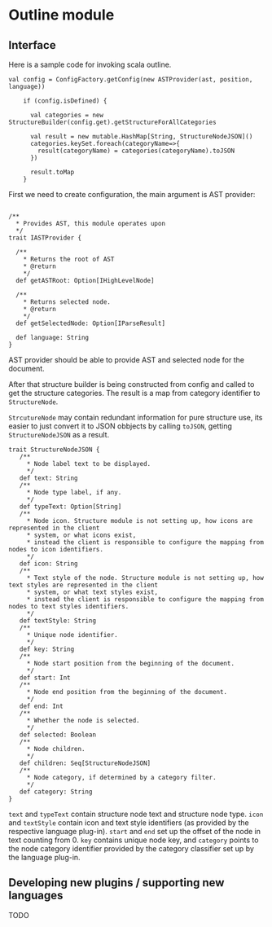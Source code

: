 # Outline module

## Interface

Here is a sample code for invoking scala outline.
```
val config = ConfigFactory.getConfig(new ASTProvider(ast, position, language))

    if (config.isDefined) {

      val categories = new StructureBuilder(config.get).getStructureForAllCategories

      val result = new mutable.HashMap[String, StructureNodeJSON]()
      categories.keySet.foreach(categoryName=>{
        result(categoryName) = categories(categoryName).toJSON
      })

      result.toMap
    }
```

First we need to create configuration, the main argument is AST provider:
```

/**
  * Provides AST, this module operates upon
  */
trait IASTProvider {

  /**
    * Returns the root of AST
    * @return
    */
  def getASTRoot: Option[IHighLevelNode]

  /**
    * Returns selected node.
    * @return
    */
  def getSelectedNode: Option[IParseResult]

  def language: String
}
```
AST provider should be able to provide AST and selected node for the document.

After that structure builder is being constructed from config and called to get the structure categories.
The result is a map from category identifier to `StructureNode`.

`StrcutureNode` may contain redundant information for pure structure use, its easier to just convert it to JSON obbjects by calling `toJSON`, getting `StructureNodeJSON` as a result.
 
```
trait StructureNodeJSON {
   /**
     * Node label text to be displayed.
     */
   def text: String
   /**
     * Node type label, if any.
     */
   def typeText: Option[String]
   /**
     * Node icon. Structure module is not setting up, how icons are represented in the client
     * system, or what icons exist,
     * instead the client is responsible to configure the mapping from nodes to icon identifiers.
     */
   def icon: String
   /**
     * Text style of the node. Structure module is not setting up, how text styles are represented in the client
     * system, or what text styles exist,
     * instead the client is responsible to configure the mapping from nodes to text styles identifiers.
     */
   def textStyle: String
   /**
     * Unique node identifier.
     */
   def key: String
   /**
     * Node start position from the beginning of the document.
     */
   def start: Int
   /**
     * Node end position from the beginning of the document.
     */
   def end: Int
   /**
     * Whether the node is selected.
     */
   def selected: Boolean
   /**
     * Node children.
     */
   def children: Seq[StructureNodeJSON]
   /**
     * Node category, if determined by a category filter.
     */
   def category: String
}
```

`text` and `typeText` contain structure node text and structure node type.
`icon` and `textStyle` contain icon and text style identifiers (as provided by the respective language plug-in).
`start` and `end` set up the offset of the node in text counting from 0.
`key` contains unique node key, and `category` points to the node category identifier provided by the category classifier set up by the language plug-in. 


## Developing new plugins / supporting new languages

TODO
